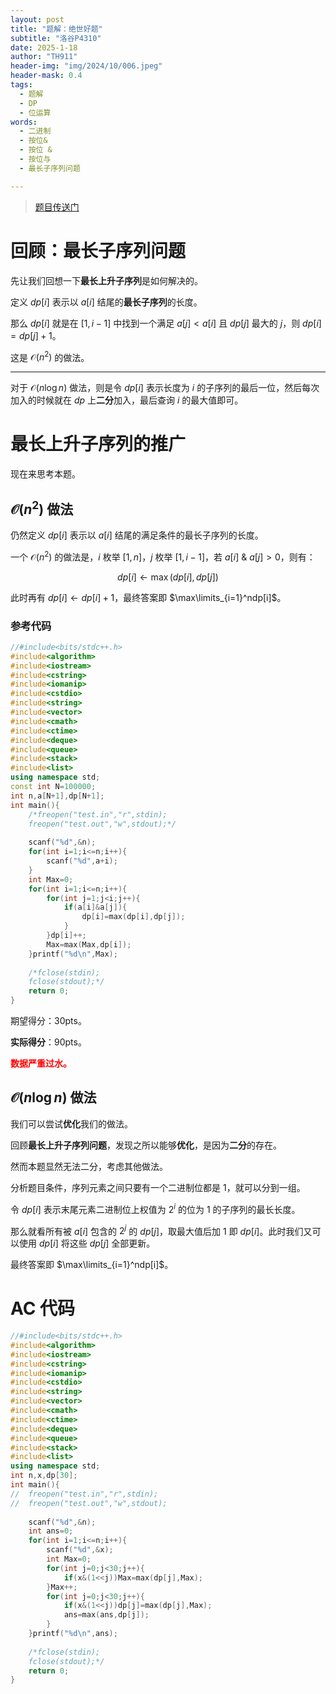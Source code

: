 ```yaml
---
layout: post
title: "题解：绝世好题"
subtitle: "洛谷P4310"
date: 2025-1-18
author: "TH911"
header-img: "img/2024/10/006.jpeg"
header-mask: 0.4
tags:
  - 题解
  - DP
  - 位运算
words:
  - 二进制
  - 按位&
  - 按位 & 
  - 按位与
  - 最长子序列问题

---
```


> [题目传送门](https://www.luogu.com.cn/problem/P4310)

# 回顾：最长子序列问题

先让我们回想一下**最长上升子序列**是如何解决的。

定义 $dp[i]$ 表示以 $a[i]$ 结尾的**最长子序列**的长度。

那么 $dp[i]$ 就是在 $[1,i-1]$ 中找到一个满足 $a[j]<a[i]$ 且 $dp[j]$ 最大的 $j$，则 $dp[i]=dp[j]+1$。

这是 $\mathcal O(n^2)$ 的做法。

***

对于 $\mathcal O(n\log n)$ 做法，则是令 $dp[i]$ 表示长度为 $i$ 的子序列的最后一位，然后每次加入的时候就在 $dp$ 上**二分**加入，最后查询 $i$ 的最大值即可。

# 最长上升子序列的推广

现在来思考本题。

## $\mathcal O(n^2)$ 做法

仍然定义 $dp[i]$ 表示以 $a[i]$ 结尾的满足条件的最长子序列的长度。

一个 $\mathcal O(n^2)$ 的做法是，$i$ 枚举 $[1,n]$，$j$ 枚举 $[1,i-1]$，若 $a[i]\  \&\ a[j]>0$，则有：

$$
dp[i]\leftarrow \max(dp[i],dp[j])
$$

此时再有 $dp[i]\leftarrow dp[i]+1$，最终答案即 $\max\limits_{i=1}^ndp[i]$。

### 参考代码

```cpp
//#include<bits/stdc++.h>
#include<algorithm>
#include<iostream>
#include<cstring>
#include<iomanip>
#include<cstdio>
#include<string>
#include<vector>
#include<cmath> 
#include<ctime>
#include<deque>
#include<queue>
#include<stack>
#include<list>
using namespace std;
const int N=100000;
int n,a[N+1],dp[N+1];
int main(){
	/*freopen("test.in","r",stdin);
	freopen("test.out","w",stdout);*/
	
	scanf("%d",&n);
	for(int i=1;i<=n;i++){
		scanf("%d",a+i);
	}
	int Max=0; 
	for(int i=1;i<=n;i++){
		for(int j=1;j<i;j++){
			if(a[i]&a[j]){
				dp[i]=max(dp[i],dp[j]);
			}
		}dp[i]++;
		Max=max(Max,dp[i]);
	}printf("%d\n",Max);
	
	/*fclose(stdin);
	fclose(stdout);*/
	return 0;
}
```

期望得分：$30\text{pts}$。

**实际得分**：$90\text{pts}$。

<span style="color:red;"><b>数据严重过水。</b></span>

## $\mathcal O(n\log n)$ 做法

我们可以尝试**优化**我们的做法。

回顾**最长上升子序列问题**，发现之所以能够**优化**，是因为**二分**的存在。

然而本题显然无法二分，考虑其他做法。

分析题目条件，序列元素之间只要有一个二进制位都是 $1$，就可以分到一组。

令 $dp[i]$ 表示末尾元素二进制位上权值为 $2^i$ 的位为 $1$ 的子序列的最长长度。

那么就看所有被 $a[i]$ 包含的 $2^j$ 的 $dp[j]$，取最大值后加 $1$ 即 $dp[i]$。此时我们又可以使用 $dp[i]$ 将这些 $dp[j]$ 全部更新。

最终答案即 $\max\limits_{i=1}^ndp[i]$。

# AC 代码

```cpp
//#include<bits/stdc++.h>
#include<algorithm>
#include<iostream>
#include<cstring>
#include<iomanip>
#include<cstdio>
#include<string>
#include<vector>
#include<cmath> 
#include<ctime>
#include<deque>
#include<queue>
#include<stack>
#include<list>
using namespace std;
int n,x,dp[30];
int main(){
//	freopen("test.in","r",stdin);
//	freopen("test.out","w",stdout);
	
	scanf("%d",&n);
	int ans=0; 
	for(int i=1;i<=n;i++){
		scanf("%d",&x); 
		int Max=0;
		for(int j=0;j<30;j++){
			if(x&(1<<j))Max=max(dp[j],Max);
		}Max++;
		for(int j=0;j<30;j++){
			if(x&(1<<j))dp[j]=max(dp[j],Max);
			ans=max(ans,dp[j]);
		}
	}printf("%d\n",ans);
	
	/*fclose(stdin);
	fclose(stdout);*/
	return 0;
}
```

